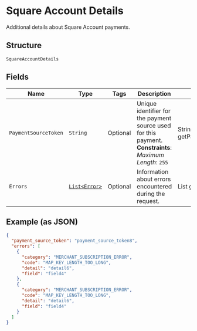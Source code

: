 
# Square Account Details

Additional details about Square Account payments.

## Structure

`SquareAccountDetails`

## Fields

| Name | Type | Tags | Description | Getter |
|  --- | --- | --- | --- | --- |
| `PaymentSourceToken` | `String` | Optional | Unique identifier for the payment source used for this payment.<br>**Constraints**: *Maximum Length*: `255` | String getPaymentSourceToken() |
| `Errors` | [`List<Error>`](../../doc/models/error.md) | Optional | Information about errors encountered during the request. | List<Error> getErrors() |

## Example (as JSON)

```json
{
  "payment_source_token": "payment_source_token8",
  "errors": [
    {
      "category": "MERCHANT_SUBSCRIPTION_ERROR",
      "code": "MAP_KEY_LENGTH_TOO_LONG",
      "detail": "detail6",
      "field": "field4"
    },
    {
      "category": "MERCHANT_SUBSCRIPTION_ERROR",
      "code": "MAP_KEY_LENGTH_TOO_LONG",
      "detail": "detail6",
      "field": "field4"
    }
  ]
}
```

